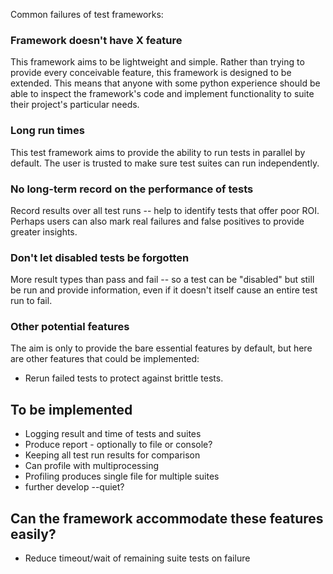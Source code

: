 Common failures of test frameworks:

### Framework doesn't have X feature

This framework aims to be lightweight and simple. Rather than trying to provide every conceivable feature, this framework is designed to be extended. This means that anyone with some python experience should be able to inspect the framework's code and implement functionality to suite their project's particular needs. 

### Long run times

This test framework aims to provide the ability to run tests in parallel by default. The user is trusted to make sure test suites can run independently.

### No long-term record on the performance of tests

Record results over all test runs -- help to identify tests that offer poor ROI. Perhaps users can also mark real failures and false positives to provide greater insights.

### Don't let disabled tests be forgotten

More result types than pass and fail -- so a test can be "disabled" but still be run and provide information, even if it doesn't itself cause an entire test run to fail.

### Other potential features

The aim is only to provide the bare essential features by default, but here are other features that could be implemented:

- Rerun failed tests to protect against brittle tests.


## To be implemented

- Logging result and time of tests and suites
- Produce report - optionally to file or console?
- Keeping all test run results for comparison
- Can profile with multiprocessing
- Profiling produces single file for multiple suites
- further develop --quiet?

## Can the framework accommodate these features easily?

- Reduce timeout/wait of remaining suite tests on failure
